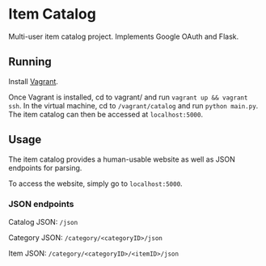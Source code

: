 # Item Catalog

Multi-user item catalog project. Implements Google OAuth and Flask.

## Running
Install [Vagrant](https://www.vagrantup.com/).

Once Vagrant is installed, cd to vagrant/ and run `vagrant up && vagrant ssh`. In the virtual machine, cd to
`/vagrant/catalog` and run `python main.py`. The item catalog can then be accessed at `localhost:5000`.

## Usage
The item catalog provides a human-usable website as well as JSON endpoints for parsing.

To access the website, simply go to `localhost:5000`.

### JSON endpoints
Catalog JSON: `/json`

Category JSON: `/category/<categoryID>/json`

Item JSON: `/category/<categoryID>/<itemID>/json`
